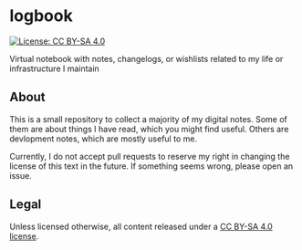logbook
=======

[![_License_: CC BY-SA 4.0](https://img.shields.io/badge/License-CC%20BY--SA%204.0-lightgrey.svg)](https://creativecommons.org/licenses/by-sa/4.0/ "License: CC BY-SA 4.0")

Virtual notebook with notes, changelogs, or wishlists related to my life or infrastructure I maintain


## About

This is a small repository to collect a majority of my digital notes.
Some of them are about things I have read, which you might find useful.
Others are devlopment notes, which are mostly useful to me.

Currently, I do not accept pull requests to reserve my right in changing the license of this text in the future.
If something seems wrong, please open an issue.

## Legal

Unless licensed otherwise, all content released under a [CC BY-SA 4.0 license](https://creativecommons.org/licenses/by-sa/4.0/ "Attribution-ShareAlike 4.0 International (CC BY-SA 4.0)").
